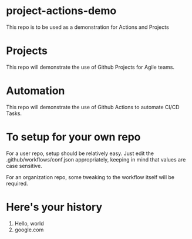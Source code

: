 # project-actions-demo
This repo is to be used as a demonstration for Actions and Projects

# Projects
This repo will demonstrate the use of Github Projects for Agile teams.

# Automation
This repo will demonstrate the use of Github Actions to automate CI/CD Tasks.

# To setup for your own repo
For a user repo, setup should be relatively easy.
Just edit the .github/workflows/conf.json appropriately, keeping in mind that values are case sensitive.

For an organization repo, some tweaking to the workflow itself will be required.

# Here's your history
1. Hello, world
2. google.com
